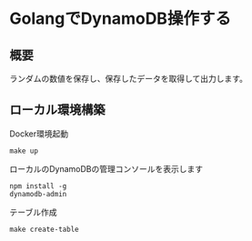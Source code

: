 # GolangでDynamoDB操作する

## 概要

ランダムの数値を保存し、保存したデータを取得して出力します。

## ローカル環境構築

Docker環境起動
```
make up
```

ローカルのDynamoDBの管理コンソールを表示します
```
npm install -g
dynamodb-admin
```

テーブル作成
```
make create-table
```
